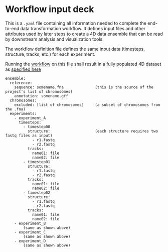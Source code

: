 # Workflow input deck 

This is a `.yaml` file containing all information needed to complete the
end-to-end data transformation workflow. It defines input files and other
attributes used by later steps to create a 4D data ensemble that can be
read by downstream analysis and visualization tools. 

The workflow definition file defines the same input data (timesteps,
structure, tracks, etc.) for each experiment. 

Running the [workflow](workflow.md) on this file shall result in a fully populated 
4D dataset as [specified here](https://github.com/epicsuite/episcope/blob/main/spec/1.1.md)

```        
ensemble:
  reference:
    sequence: somename.fna              (this is the source of the project's list of chromosomes)
    annotation: somename.gff 
  chromosomes:
    excluded: [list of chromosomes]     (a subset of chromosomes from the .fna)
  experiments:
    - experiment_A
      timesteps:
        - timestep00
          structure:                    (each structure requires two fastq files as input)
            - r1.fastq
            - r2.fastq
          tracks:
            name01: file
            name02: file
        - timestep01
          structure:
            - r1.fastq
            - r2.fastq
          tracks:
            name01: file
            name02: file
        - timestep02
          structure:
            - r1.fastq
            - r2.fastq
          tracks:
            name01: file
            name02: file
    - experiment_B
        (same as shown above)
    - experiment_C
        (same as shown above)
    - experiment_D
        (same as shown above)
```
